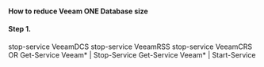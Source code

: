 #### How to reduce Veeam ONE Database size

#### Step 1.
stop-service VeeamDCS
stop-service VeeamRSS
stop-service VeeamCRS
OR
Get-Service Veeam* | Stop-Service
Get-Service Veeam* | Start-Service
